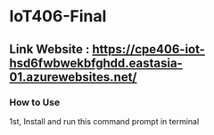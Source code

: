 # IoT406-Final

## Link Website : https://cpe406-iot-hsd6fwbwekbfghdd.eastasia-01.azurewebsites.net/

### How to Use
1st, Install and run this command prompt in terminal
  
